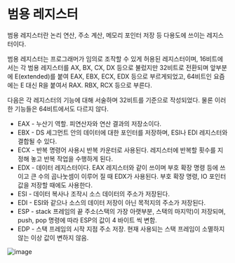 # 범용 레지스터

범용 레지스터란 논리 연산, 주소 계산, 메모리 포인터 저장 등 다용도에 쓰이는 레지스터이다.





범용 레지스터는 프로그래머가 임의로 조작할 수 있게 허용된 레지스터이며, 16비트에서는 각 범용 레지스터를 AX, BX, CX, DX 등으로 불렀지만 32비트로 전환되며 앞부분에 E(extended)를 붙여 EAX, EBX, ECX, EDX 등으로 부르게되었고, 64비트인 요즘에는 E 대신 R을 붙여서 RAX. RBX, RCX 등으로 부른다.



다음은 각 레지스터의 기능에 대해 서술하며 32비트를 기준으로 작성되었다. 물론 이러한 기능들은 64비트에서도 다르지 않다.

- EAX - 누산기 역할. 피연산자와 연산 결과의 저장소이다.
- EBX - DS 세그먼트 안의 데이터에 대한 포인터를 저장하며, ESI나 EDI 레지스터와 결합될 수 있다. 
- ECX - 반복 명령어 사용시 반복 카운터로 사용된다. 레지스터에 반복할 횟수를 지정해 놓고 반복 작업을 수행하게 된다.
- EDX - 데이터 레지스터이다. EAX 레지스터와 같이 쓰이며 부호 확장 명령 등에 쓰이고 큰 수의 곱나눗셈이 이루어 질 때 EDX가 사용된다. 부호 확장 명령, IO 포인터 값을 저장할 때에도 사용한다.
- ESI - 데이터 복사나 조작시 소스 데이터의 주소가 저장된다. 
- EDI - ESI와 같으나 소스의 데이터 저장이 아닌 목적지의 주소가 저장된다.
- ESP - stack 프레임의 끝 주소(스택의 가장 아랫부분, 스택의 마지막)이 저장되며, push, pop 명령에 따라 ESP의 값이 4 바이트 씩 변함.
- EDP - 스택 프레임의 시작 지점 주소 저장. 현재 사용되는 스택 프레임이 소멸하지 않는 이상 값이 변하지 않음.

![image](https://user-images.githubusercontent.com/59428479/128475457-f7ed1d97-3b70-43ac-9ddf-27e82b7e08b8.png)
